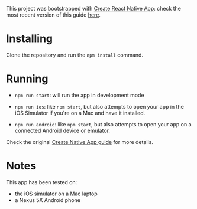 This project was bootstrapped with [Create React Native App](https://github.com/react-community/create-react-native-app): check the most recent version of this guide [here](https://github.com/react-community/create-react-native-app/blob/master/react-native-scripts/template/README.md).

# Installing

Clone the repository and run the `npm install` command.

# Running

* `npm run start`: will run the app in development mode

* `npm run ios`: like `npm start`, but also attempts to open your app in the iOS Simulator if you're on a Mac and have it installed.

* `npm run android`: like `npm start`, but also attempts to open your app on a connected Android device or emulator.

Check the original [Create Native App guide](https://github.com/react-community/create-react-native-app/blob/master/react-native-scripts/template/README.md) for more details.

# Notes

This app has been tested on:
* the iOS simulator on a Mac laptop
* a Nexus 5X Android phone
